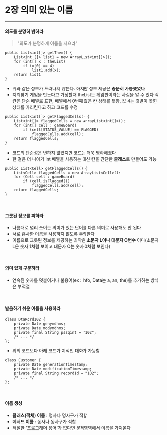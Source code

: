 # 2장 의미 있는 이름
<hr>

#### 의도를 분명히 밝혀라
> "의도가 분명하게 이름을 지으라"
```
public List<int[]> getThem() {
    List<int []> list1 = new ArrayList<int[]>();
    for (int[] x : theList)  
        if (x[0] == 4)  
            list1.add(x);
    return list1
}
```
* 위와 같은 정보가 드러나지 않는다. 하지만 정보 제공은 **충분히 가능했었다**
* 지뢰찾기 게임을 만든다고 가정할때 theList는 게임판이라는 사실을 알 수 있다 각 칸은 단순 배열로 표현, 배열에서 0번째 값은 칸 상태를 뜻함, 값 4는 깃발이 꽂힌 상태를 가리킨다고 하고 코드를 수정
```
public List<int[]> getFlaggedCells() {
    List<int[]> flaggedCells = new ArrayList<int[]>();
    for (int[] cell : gameBoard)
        if (cell[STATUS_VALUE] == FLAGGED)
            flaggedCells.add(cell);
    return flaggedCells;
}
```
* 코드의 단순성은 변하지 않았지만 코드는 더욱 명확해졌다
* 한 걸음 더 나아가 int 배열을 사용하는 대신 칸을 간단한 **클래스**로 만들어도 가능
```
public List<Cell> getFlaggedCells() {
    List<Cell> flaggedCells = new ArrayList<Cell>();
    for (Cell cell : gameBoard)
        if (cell.isFlagged())
            flaggedCells.add(cell);
    return flaggedCells;
}
```
<br>

#### 그릇된 정보를 피하라
* 나름대로 널리 쓰이는 의미가 있는 단어를 다른 의미로 사용해도 안 된다
* 서로 흡사한 이름을 사용하지 않도록 주의한다
* 이름으로 그릇된 정보를 제공하는 최악은 **소문자 L이나 대문자 O변수** 이다(소문자 L은 숫자 1처럼 보이고 대문자 O는 숫자 0처럼 보인다)
<br>

#### 의미 있게 구분하라
* 연속된 숫자를 덧붙이거나 불용어(ex : Info, Data는 a, an, the)를 추가하는 방식은 부적절
<br>

#### 발음하기 쉬운 이름을 사용하라
```
class DtaRcrd102 {
    private Date genymdhms;
    private Date modymdhms;
    private final String pszqint = "102";
    /* ... */
};
```
* 위의 코드보다 아래 코드가 지적인 대화가 가능함
```
class Customer {
    private Date generationTimestamp;
    private Date modificationTimestamp;
    private final String recordId = "102";
    /* ... */
};
```
<br>

#### 이름 생성
* **클래스(객체) 이름** : 명사나 명사구가 적합
* **메서드 이름** : 동사나 동사구가 적합
* 적절한 '프로그래머 용어'가 없다면 문제영역에서 이름을 가져온다

